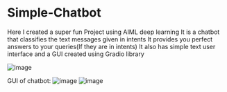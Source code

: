 # Simple-Chatbot
Here I created a super fun Project using AIML deep learning 
It is a chatbot that classifies the text messages given in intents 
It provides you perfect answers to your queries(If they are in intents)
It also has simple text user interface and a GUI created using Gradio library

![image](https://github.com/SejalWasule/Simple-Chatbot/assets/102143995/a88a9227-e038-41e1-a521-9f850264cb8d)

GUI of chatbot:
![image](https://github.com/SejalWasule/Simple-Chatbot/assets/102143995/96bbee63-ff49-4655-9176-5f258e3c5c0a)
![image](https://github.com/SejalWasule/Simple-Chatbot/assets/102143995/8edc710f-f05a-414e-b349-2f26667317f4)
